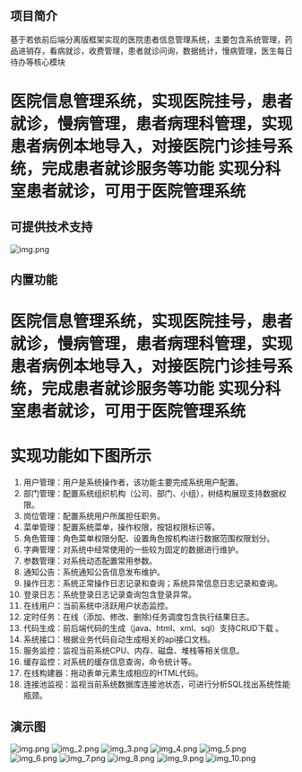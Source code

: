 ## 项目简介

基于若依前后端分离版框架实现的医院患者信息管理系统，主要包含系统管理，药品进销存，看病就诊，收费管理，患者就诊问询，数据统计，慢病管理，医生每日待办等核心模块
# 医院信息管理系统，实现医院挂号，患者就诊，慢病管理，患者病理科管理，实现患者病例本地导入，对接医院门诊挂号系统，完成患者就诊服务等功能 实现分科室患者就诊，可用于医院管理系统
## 可提供技术支持

![img.png](img.png)

## 内置功能
# 医院信息管理系统，实现医院挂号，患者就诊，慢病管理，患者病理科管理，实现患者病例本地导入，对接医院门诊挂号系统，完成患者就诊服务等功能 实现分科室患者就诊，可用于医院管理系统
# 实现功能如下图所示
1. 用户管理：用户是系统操作者，该功能主要完成系统用户配置。
2. 部门管理：配置系统组织机构（公司、部门、小组），树结构展现支持数据权限。
3. 岗位管理：配置系统用户所属担任职务。
4. 菜单管理：配置系统菜单，操作权限，按钮权限标识等。
5. 角色管理：角色菜单权限分配、设置角色按机构进行数据范围权限划分。
6. 字典管理：对系统中经常使用的一些较为固定的数据进行维护。
7. 参数管理：对系统动态配置常用参数。
8. 通知公告：系统通知公告信息发布维护。
9. 操作日志：系统正常操作日志记录和查询；系统异常信息日志记录和查询。
10. 登录日志：系统登录日志记录查询包含登录异常。
11. 在线用户：当前系统中活跃用户状态监控。
12. 定时任务：在线（添加、修改、删除)任务调度包含执行结果日志。
13. 代码生成：前后端代码的生成（java、html、xml、sql）支持CRUD下载 。
14. 系统接口：根据业务代码自动生成相关的api接口文档。
15. 服务监控：监视当前系统CPU、内存、磁盘、堆栈等相关信息。
16. 缓存监控：对系统的缓存信息查询，命令统计等。
17. 在线构建器：拖动表单元素生成相应的HTML代码。
18. 连接池监视：监视当前系统数据库连接池状态，可进行分析SQL找出系统性能瓶颈。

## 演示图

![img.png](img.png)
![img_2.png](img_2.png)
![img_3.png](img_3.png)
![img_4.png](img_4.png)
![img_5.png](img_5.png)
![img_6.png](img_6.png)
![img_7.png](img_7.png)
![img_8.png](img_8.png)
![img_9.png](img_9.png)
![img_10.png](img_10.png)